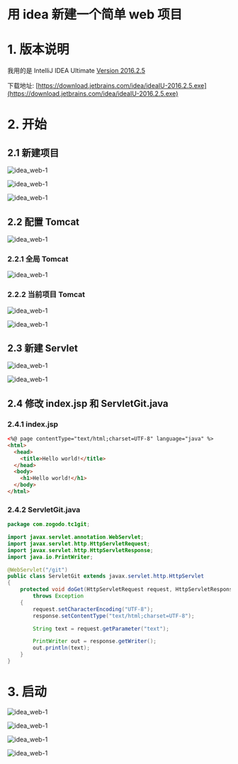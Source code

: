 # 用 idea 新建一个简单 web 项目

# 1. 版本说明

我用的是 IntelliJ IDEA Ultimate [Version 2016.2.5](https://www.jetbrains.com/idea/download/other.html)

下载地址: [https://download.jetbrains.com/idea/ideaIU-2016.2.5.exe](https://download.jetbrains.com/idea/ideaIU-2016.2.5.exe)

# 2. 开始

## 2.1 新建项目

![idea_web-1](idea_web/idea_web-1.png)

![idea_web-1](idea_web/idea_web-2.png)

![idea_web-1](idea_web/idea_web-3.png)

## 2.2 配置 Tomcat

![idea_web-1](idea_web/idea_web-4.png)

### 2.2.1 全局 Tomcat

![idea_web-1](idea_web/idea_web-5.png)

### 2.2.2 当前项目 Tomcat

![idea_web-1](idea_web/idea_web-6.png)

![idea_web-1](idea_web/idea_web-7.png)

## 2.3 新建 Servlet

![idea_web-1](idea_web/idea_web-8.png)

![idea_web-1](idea_web/idea_web-9.png)

## 2.4 修改 index.jsp 和 ServletGit.java

### 2.4.1 index.jsp

```html
<%@ page contentType="text/html;charset=UTF-8" language="java" %>
<html>
  <head>
    <title>Hello world!</title>
  </head>
  <body>
    <h1>Hello world!</h1>
  </body>
</html>

```

### 2.4.2 ServletGit.java

```java
package com.zogodo.tc1git;

import javax.servlet.annotation.WebServlet;
import javax.servlet.http.HttpServletRequest;
import javax.servlet.http.HttpServletResponse;
import java.io.PrintWriter;

@WebServlet("/git")
public class ServletGit extends javax.servlet.http.HttpServlet
{
    protected void doGet(HttpServletRequest request, HttpServletResponse response)
    	throws Exception
    {
        request.setCharacterEncoding("UTF-8");
        response.setContentType("text/html;charset=UTF-8");

        String text = request.getParameter("text");

        PrintWriter out = response.getWriter();
        out.println(text);
    }
}

```

# 3. 启动

![idea_web-1](idea_web/idea_web-10.png)

![idea_web-1](idea_web/idea_web-11.png)

![idea_web-1](idea_web/idea_web-12.png)

![idea_web-1](idea_web/idea_web-13.png)



